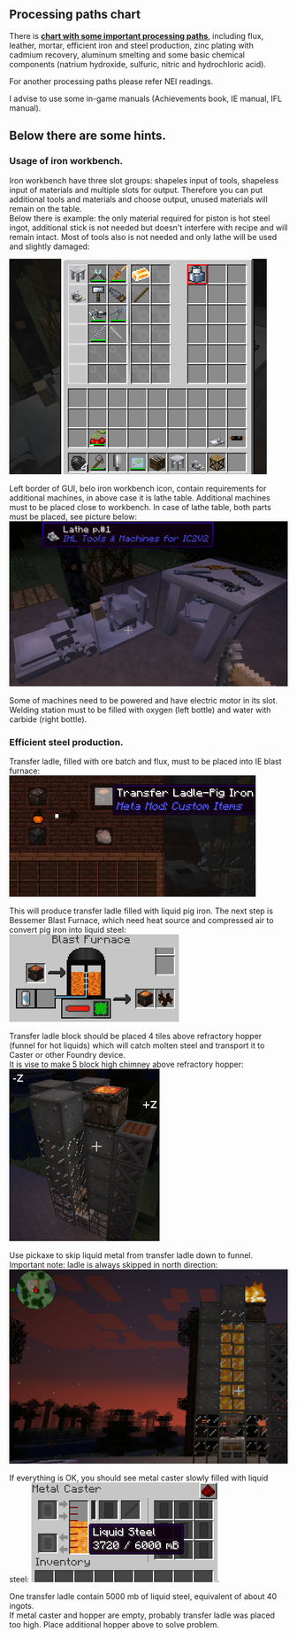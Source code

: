 ## Processing paths chart
There is **[chart with some important processing paths](https://github.com/McZapkie/TerraFirmaProgressivePack/blob/master/doc/processingpaths.pdf)**, including flux, leather, mortar, efficient iron and steel production, zinc plating with cadmium recovery, aluminum smelting and some basic chemical components (natrium hydroxide, sulfuric, nitric and hydrochloric acid).  

For another processing paths please refer NEI readings.  

I advise to use some in-game manuals (Achievements book, IE manual, IFL manual).  

## Below there are some hints.  

### Usage of iron workbench.

Iron workbench have three slot groups: shapeles input of tools, shapeless input of materials and multiple slots for output. Therefore you can put additional tools and materials and choose output, unused materials will remain on the table.  
Below there is example: the only material required for piston is hot steel ingot, additional stick is not needed but doesn't interfere with recipe and will remain intact. Most of tools also is not needed and only lathe will be used and slightly damaged:

![iron workbench gui](https://github.com/McZapkie/TerraFirmaProgressivePack/blob/master/doc/ironworkbench_gui.png)

Left border of GUI, belo iron workbench icon, contain requirements for additional machines, in above case it is lathe table. Additional machines must to be placed close to workbench. In case of lathe table, both parts must be placed, see picture below:
![lathe placement](https://github.com/McZapkie/TerraFirmaProgressivePack/blob/master/doc/ironworkbench_latheplacement.png)

Some of machines need to be powered and have electric motor in its slot. Welding station must to be filled with oxygen (left bottle) and water with carbide (right bottle).  

### Efficient steel production.  

Transfer ladle, filled with ore batch and flux, must to be placed into IE blast furnace:
![Immersive Engineering blast furnace](https://github.com/McZapkie/TerraFirmaProgressivePack/blob/master/doc/improvedblastfurnace.png)

This will produce transfer ladle filled with liquid pig iron. The next step is Bessemer Blast Furnace, which need heat source and compressed air to convert pig iron into liquid steel:
![Bessemer convertor](https://github.com/McZapkie/TerraFirmaProgressivePack/blob/master/doc/bessemerfurnace.png)

Transfer ladle block should be placed 4 tiles above refractory hopper (funnel for hot liquids) which will catch molten steel and transport it to Caster or other Foundry device.  
It is vise to make 5 block high chimney above refractory hopper:
![Proper ladle placement](https://github.com/McZapkie/TerraFirmaProgressivePack/blob/master/doc/transferladle1.png)

Use pickaxe to skip liquid metal from transfer ladle down to funnel.  
Important note: ladle is always skipped in north direction:
![one side of shimney is transparent for better view](https://github.com/McZapkie/TerraFirmaProgressivePack/blob/master/doc/transferladle2.png)

If everything is OK, you should see metal caster slowly filled with liquid steel:
![metal caster gui](https://github.com/McZapkie/TerraFirmaProgressivePack/blob/master/doc/filledcaster.png).  

One transfer ladle contain 5000 mb of liquid steel, equivalent of about 40 ingots.  
If metal caster and hopper are empty, probably transfer ladle was placed too high. Place additional hopper above to solve problem.

